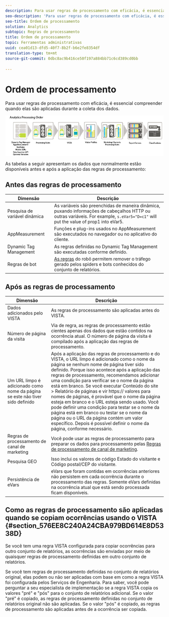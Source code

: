 ```yaml
---
description: Para usar regras de processamento com eficácia, é essencial compreender quando elas são aplicadas durante a coleta dos dados.
seo-description: 'Para usar regras de processamento com eficácia, é essencial compreender quando elas são aplicadas durante a coleta dos dados. '
seo-title: Ordem de processamento
solution: Analytics
subtopic: Regras de processamento
title: Ordem de processamento
topic: Ferramentas administrativas
uuid: cea01d13-dfd5-40f7-8b2f-b6e2fe8354df
translation-type: tm+mt
source-git-commit: 0dbc8ac9b416ce50f197a884bb71c6cd389cd0bb

---
```



# Ordem de processamento

Para usar regras de processamento com eficácia, é essencial compreender quando elas são aplicadas durante a coleta dos dados.

![](assets/analytics_processing_order_test.png)

As tabelas a seguir apresentam os dados que normalmente estão disponíveis antes e após a aplicação das regras de processamento:

## Antes das regras de processamento

| Dimensão | Descrição |
|--- |--- |
| Pesquisa de variável dinâmica | As variáveis são preenchidas de maneira dinâmica, puxando informações de cabeçalhos HTTP ou outras variáveis. For example, `s.eVar5="D=c1"` will put the value of prop1 into eVar5. |
| AppMeasurement | Funções e plug-ins usados no AppMeasurement são executados no navegador ou no aplicativo do cliente. |
| Dynamic Tag Management | As regras definidas no Dynamic Tag Management são executadas conforme definido. |
| Regras de bot | [As regras](../../../../admin/admin/bot-removal/bot-rules.md) do robô permitem remover o tráfego gerado pelos spiders e bots conhecidos do conjunto de relatórios. |

## Após as regras de processamento

| Dimensão | Descrição |
|--- |--- |
| Dados adicionados pelo VISTA | As regras de processamento são aplicadas antes do VISTA. |
| Número de página da visita | Via de regra, as regras de processamento estão cientes apenas dos dados que estão contidos na ocorrência atual. O número de página da visita é compilado após a aplicação das regras de processamento. |
| Um URL limpo é adicionado como nome da página se este não tiver sido definido | Após a aplicação das regras de processamento e do VISTA, o URL limpo é adicionado como o nome da página se nenhum nome de página tiver sido definido. Porque isso acontece após a aplicação das regras de processamento, recomendamos adicionar uma condição para verificar se o nome da página está em branco.  Se você executar Conteúdo do site &gt; Relatório de páginas e vir https:// valores para nomes de páginas, é provável que o nome da página esteja em branco e o URL esteja sendo usado.  Você pode definir uma condição para testar se o nome da página está em branco ou testar se o nome da página ou o URL da página contém um valor específico. Depois é possível definir o nome da página, conforme necessário. |
| Regras de processamento de canal de marketing | Você pode usar as regras de processamento para preparar os dados para processamento pelas [Regras de processamento de canal de marketing](https://marketing.adobe.com/resources/help/en_US/mchannel/c_rules.html). |
| Pesquisa GEO | Isso inclui os valores de código Estado do visitante e Código postal/CEP do visitante. |
| Persistência de eVars | eVars que foram contidas em ocorrências anteriores não persistem em cada ocorrência durante o processamento das regras. Somente eVars definidas na ocorrência atual que está sendo processada ficam disponíveis. |

## Como as regras de processamento são aplicadas quando se copiam ocorrências usando o VISTA {#section_576EE8C240A24CBA979BD614E8D5338D}

Se você tem uma regra VISTA configurada para copiar ocorrências para outro conjunto de relatórios, as ocorrências são enviadas por meio de quaisquer regras de processamento definidas em outro conjunto de relatórios.

Se você tem regras de processamento definidas no conjunto de relatórios original, elas podem ou não ser aplicadas com base em como a regra VISTA foi configurada pelos Serviços de Engenharia. Para saber, você pode perguntar a seu especialista de implementação se a regra VISTA copia os valores "pré" e "pós" para o conjunto de relatórios adicional. Se o valor "pré" é copiado, as regras de processamento definidas no conjunto de relatórios original não são aplicadas. Se o valor "pós" é copiado, as regras de processamento são aplicadas antes de a ocorrência ser copiada.

